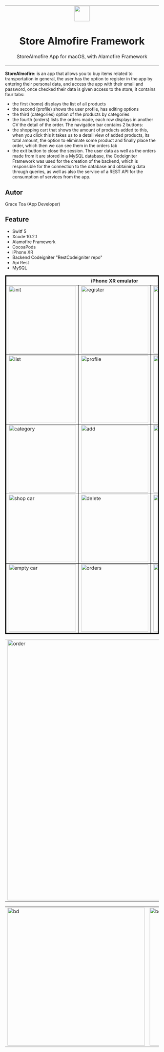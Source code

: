 <table align="center"><tr><td align="center" width="9999">
<img src="https://user-images.githubusercontent.com/10947013/61404117-0eb9bf80-a8d7-11e9-89ff-7b07a5491101.png" width="50" >

# Store Almofire Framework

StoreAlmofire App for macOS, with Alamofire Framework
</td></tr></table>

<strong>StoreAlmofire:</strong> is an app that allows you to buy items related to transportation in general,
the user has the option to register in the app by entering their personal data, and access the app with their email and password, once checked their data is given access to the store, it contains four tabs:
- the first (home) displays the list of all products
- the second (profile) shows the user profile, has editing options
- the third (categories) option of the products by categories
- the fourth (orders) lists the orders made, each row displays in another CV the detail of the order.
The navigation bar contains 2 buttons:
- the shopping cart that shows the amount of products added to this, when you click this it takes us to a detail view of added products, its total amount, the option to eliminate some product and finally place the order, which then we can see them in the orders tab
- the exit button to close the session.
The user data as well as the orders made from it are stored in a MySQL database, the Codeigniter Framework was used for the creation of the backend, which is responsible for the connection to the database and obtaining data through queries, as well as also the service of a REST API for the consumption of services from the app.

## Autor
Grace Toa  (App Developer)

## Feature
- Switf 5
- Xcode 10.2.1
- Alamofire Framework
- CocoaPods
- iPhone XR
- Backend Codeigniter "RestCodeigniter repo"
- Api Rest
- MySQL

<table border="3" bordercolor="black" align="center">
    <tr>
        <th colspan="3">iPhone XR emulator </th> 
    </tr>
    <tr>
        <td><img src="https://user-images.githubusercontent.com/10947013/61524597-08caf800-aa17-11e9-999a-5a5a061fa7ba.png" width="220" alt="init"></td>
        <td><img src="https://user-images.githubusercontent.com/10947013/61524785-78d97e00-aa17-11e9-9e29-bda0c03dbcfa.png"             width="220" alt="register"></td>
        <td><img src="https://user-images.githubusercontent.com/10947013/61524847-973f7980-aa17-11e9-83c6-6c7707305a42.png"              width="220" alt="login"></td>      
    </tr>
        <tr>
        <td><img src="https://user-images.githubusercontent.com/10947013/61524912-bdfdb000-aa17-11e9-981e-42066323d933.png"             width="220" alt="list"></td>
        <td><img src="https://user-images.githubusercontent.com/10947013/61524991-dff73280-aa17-11e9-8b25-eba7fd6a540d.png"             width="220" alt="profile"></td>
        <td><img src="https://user-images.githubusercontent.com/10947013/61525054-f7ceb680-aa17-11e9-961d-5cd1797f9e74.png"              width="220" alt="categories"></td>      
    </tr>
     <tr>
        <td><img src="https://user-images.githubusercontent.com/10947013/61525167-26e52800-aa18-11e9-8339-4a47e39bd2ee.png"             width="220" alt="category"></td>
        <td><img src="https://user-images.githubusercontent.com/10947013/61525235-4419f680-aa18-11e9-999a-4dcda80c3c84.png"             width="220" alt="add"></td>
        <td><img src="https://user-images.githubusercontent.com/10947013/61525300-64e24c00-aa18-11e9-8aaa-88539ede0ad7.png"              width="220" alt="add"></td>      
    </tr>
    <tr>
        <td><img src="https://user-images.githubusercontent.com/10947013/61525381-96f3ae00-aa18-11e9-96a5-081662f495f0.png"             width="220" alt="shop car"></td>
        <td><img src="https://user-images.githubusercontent.com/10947013/61525437-b5f24000-aa18-11e9-80e3-8772b8815084.png"             width="220" alt="delete"></td>
        <td><img src="https://user-images.githubusercontent.com/10947013/61525486-d15d4b00-aa18-11e9-8657-f8c92622a3a0.png"              width="220" alt="delete"></td>      
    </tr>
     <tr>
        <td><img src="https://user-images.githubusercontent.com/10947013/61525639-1c775e00-aa19-11e9-8750-59e245c06406.png"             width="220" alt="empty car"></td>
        <td><img src="https://user-images.githubusercontent.com/10947013/61525695-34e77880-aa19-11e9-8dcf-7f5a28f69f02.png"             width="220" alt="orders"></td>
        <td><img src="https://user-images.githubusercontent.com/10947013/61525730-4d579300-aa19-11e9-8635-845ec09a810a.png"              width="220" alt="order"></td>      
      </tr>
</table>
<table>
    <tr>
        <td><img src="https://user-images.githubusercontent.com/10947013/61525810-74ae6000-aa19-11e9-8114-e1d6282a9483.png"              width="850" alt="order"></td>      
      </tr>
 </table>
 <table>
    <tr>
        <td><img src="https://user-images.githubusercontent.com/10947013/61526200-3f564200-aa1a-11e9-9db3-31795774a7d6.png"              width="450" alt="bd"></td>     
                <td><img src="https://user-images.githubusercontent.com/10947013/61526271-67de3c00-aa1a-11e9-9588-992392237a32.png"              width="450" alt="bd"></td>      
                <td><img src="https://user-images.githubusercontent.com/10947013/61526302-7a587580-aa1a-11e9-9ea3-a23e546bf1be.png"              width="450" alt="bd"></td>      
      </tr>
 </table>
